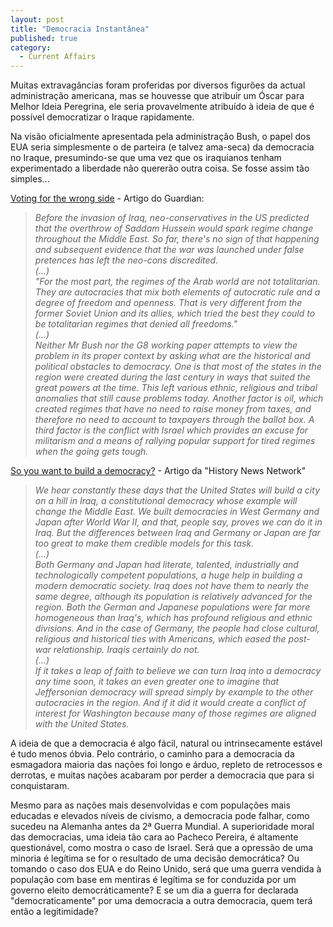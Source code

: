 ```yaml
---
layout: post
title: "Democracia Instantânea"
published: true
category:
  - Current Affairs
---
```

<p>Muitas extravagâncias foram proferidas por diversos figurões da actual administração americana, mas se houvesse que atribuir um Óscar para Melhor Ideia Peregrina, ele seria provavelmente atribuído à ideia de que é possível democratizar o Iraque rapidamente.</p>

<p>Na visão oficialmente apresentada pela administração Bush, o papel dos EUA seria simplesmente o de parteira (e talvez ama-seca) da democracia no Iraque, presumindo-se que uma vez que os iraquianos tenham experimentado a liberdade não quererão outra coisa. Se fosse assim tão simples...</p>

<p><a href="http://www.guardian.co.uk/print/0,3858,4859833-105806,00.html">Voting for the wrong side</a> - Artigo do Guardian:<br />
<blockquote><cite>Before the invasion of Iraq, neo-conservatives in the US predicted that the overthrow of Saddam Hussein would spark regime change throughout the Middle East. So far, there's no sign of that happening and subsequent evidence that the war was launched under false pretences has left the neo-cons discredited.<br />
(...)<br />
"For the most part, the regimes of the Arab world are not totalitarian. They are autocracies that mix both elements of autocratic rule and a degree of freedom and openness. That is very different from the former Soviet Union and its allies, which tried the best they could to be totalitarian regimes that denied all freedoms."<br />
(...)<br />
Neither Mr Bush nor the G8 working paper attempts to view the problem in its proper context by asking what are the historical and political obstacles to democracy. One is that most of the states in the region were created during the last century in ways that suited the great powers at the time. This left various ethnic, religious and tribal anomalies that still cause problems today. Another factor is oil, which created regimes that have no need to raise money from taxes, and therefore no need to account to taxpayers through the ballot box. A third factor is the conflict with Israel which provides an excuse for militarism and a means of rallying popular support for tired regimes when the going gets tough.</cite></blockquote></p>

<p><a href="http://hnn.us/articles/1350.html">So you want to build a democracy?</a> - Artigo da "History News Network"<br />
<blockquote><cite> We hear constantly these days that the United States will build a city on a hill in Iraq, a constitutional democracy whose example will change the Middle East. We built democracies in West Germany and Japan after World War II, and that, people say, proves we can do it in Iraq. But the differences between Iraq and Germany or Japan are far too great to make them credible models for this task.<br />
(...)<br />
Both Germany and Japan had literate, talented, industrially and technologically competent populations, a huge help in building a modern democratic society. Iraq does not have them to nearly the same degree, although its population is relatively advanced for the region. Both the German and Japanese populations were far more homogeneous than Iraq's, which has profound religious and ethnic divisions. And in the case of Germany, the people had close cultural, religious and historical ties with Americans, which eased the post-war relationship. Iraqis certainly do not.<br />
(...)<br />
If it takes a leap of faith to believe we can turn Iraq into a democracy any time soon, it takes an even greater one to imagine that Jeffersonian democracy will spread simply by example to the other autocracies in the region. And if it did it would create a conflict of interest for Washington because many of those regimes are aligned with the United States.</cite></blockquote></p>

<p>A ideia de que a democracia é algo fácil, natural ou intrinsecamente estável é tudo menos óbvia. Pelo contrário, o caminho para a democracia da esmagadora maioria das nações foi longo e árduo, repleto de retrocessos e derrotas, e muitas nações acabaram por perder a democracia que para si conquistaram.</p>

<p>Mesmo para as nações mais desenvolvidas e com populações mais educadas e elevados níveis de civismo, a democracia pode falhar, como sucedeu na Alemanha antes da 2ª Guerra Mundial. A superioridade moral das democracias, uma ideia tão cara ao Pacheco Pereira, é altamente questionável, como mostra o caso de Israel. Será que a opressão de uma minoria é legítima se for o resultado de uma decisão democrática? Ou tomando o caso dos EUA e do Reino Unido, será que uma guerra vendida à população com base em mentiras é legítima se for conduzida por um governo eleito democráticamente? E se um dia a guerra for declarada "democraticamente" por uma democracia a outra democracia, quem terá então a legitimidade?</p>

